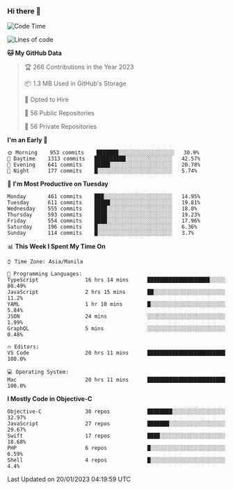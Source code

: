 ### Hi there 👋

<!--START_SECTION:waka-->
![Code Time](http://img.shields.io/badge/Code%20Time-3%2C561%20hrs%2043%20mins-blue)

![Lines of code](https://img.shields.io/badge/From%20Hello%20World%20I%27ve%20Written-2%20Million%20lines%20of%20code-blue)

**🐱 My GitHub Data** 

> 🏆 266 Contributions in the Year 2023
 > 
> 📦 1.3 MB Used in GitHub's Storage 
 > 
> 💼 Opted to Hire
 > 
> 📜 56 Public Repositories 
 > 
> 🔑 56 Private Repositories  
 > 
**I'm an Early 🐤** 

```text
🌞 Morning    953 commits    ███████░░░░░░░░░░░░░░░░░░   30.9% 
🌆 Daytime    1313 commits   ██████████░░░░░░░░░░░░░░░   42.57% 
🌃 Evening    641 commits    █████░░░░░░░░░░░░░░░░░░░░   20.78% 
🌙 Night      177 commits    █░░░░░░░░░░░░░░░░░░░░░░░░   5.74%

```
📅 **I'm Most Productive on Tuesday** 

```text
Monday       461 commits    ███░░░░░░░░░░░░░░░░░░░░░░   14.95% 
Tuesday      611 commits    █████░░░░░░░░░░░░░░░░░░░░   19.81% 
Wednesday    555 commits    ████░░░░░░░░░░░░░░░░░░░░░   18.0% 
Thursday     593 commits    ████░░░░░░░░░░░░░░░░░░░░░   19.23% 
Friday       554 commits    ████░░░░░░░░░░░░░░░░░░░░░   17.96% 
Saturday     196 commits    █░░░░░░░░░░░░░░░░░░░░░░░░   6.36% 
Sunday       114 commits    █░░░░░░░░░░░░░░░░░░░░░░░░   3.7%

```


📊 **This Week I Spent My Time On** 

```text
⌚︎ Time Zone: Asia/Manila

💬 Programming Languages: 
TypeScript               16 hrs 14 mins      ████████████████████░░░░░   80.49% 
JavaScript               2 hrs 15 mins       ██░░░░░░░░░░░░░░░░░░░░░░░   11.2% 
YAML                     1 hr 10 mins        █░░░░░░░░░░░░░░░░░░░░░░░░   5.84% 
JSON                     24 mins             ░░░░░░░░░░░░░░░░░░░░░░░░░   1.99% 
GraphQL                  5 mins              ░░░░░░░░░░░░░░░░░░░░░░░░░   0.48%

🔥 Editors: 
VS Code                  20 hrs 11 mins      █████████████████████████   100.0%

💻 Operating System: 
Mac                      20 hrs 11 mins      █████████████████████████   100.0%

```

**I Mostly Code in Objective-C** 

```text
Objective-C              30 repos            ████████░░░░░░░░░░░░░░░░░   32.97% 
JavaScript               27 repos            ███████░░░░░░░░░░░░░░░░░░   29.67% 
Swift                    17 repos            ████░░░░░░░░░░░░░░░░░░░░░   18.68% 
PHP                      6 repos             █░░░░░░░░░░░░░░░░░░░░░░░░   6.59% 
Shell                    4 repos             █░░░░░░░░░░░░░░░░░░░░░░░░   4.4%

```



 Last Updated on 20/01/2023 04:19:59 UTC
<!--END_SECTION:waka-->


<!--
**rad182/rad182** is a ✨ _special_ ✨ repository because its `README.md` (this file) appears on your GitHub profile.

Here are some ideas to get you started:

- 🔭 I’m currently working on ...
- 🌱 I’m currently learning ...
- 👯 I’m looking to collaborate on ...
- 🤔 I’m looking for help with ...
- 💬 Ask me about ...
- 📫 How to reach me: ...
- 😄 Pronouns: ...
- ⚡ Fun fact: ...
-->
